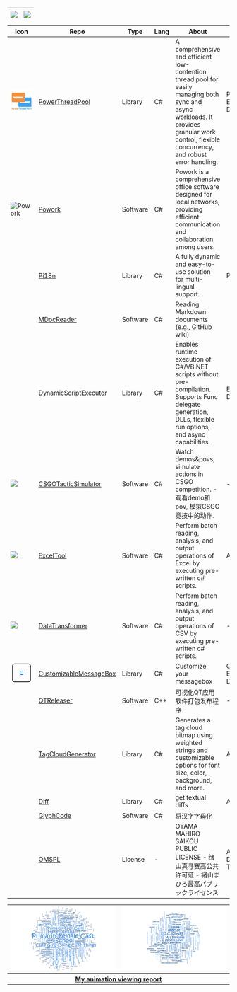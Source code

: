 |<a href="https://github.com/anuraghazra/github-readme-stats"><img align="center" src="https://github-readme-stats.vercel.app/api?username=ZjzMisaka&show_icons=true&theme=default&locale=en&include_all_commits=true&hide_border=true&custom_title=GitHub%20Stats"/></a>|<a href="https://github.com/anuraghazra/github-readme-stats"><img align="center" src="https://github-readme-stats.vercel.app/api/top-langs/?username=ZjzMisaka&show_icons=true&theme=default&layout=compact&locale=en&include_all_commits=true&hide_border=true"/></a>|
| ------------- | ------------- |

|Icon|Repo|Type|Lang|About|Used By|
|----|----|----|----|----|----|
|![](https://github.com/ZjzMisaka/PowerThreadPool/blob/main/icon.png?raw=true)|[PowerThreadPool](https://github.com/ZjzMisaka/PowerThreadPool)|Library|C#|A comprehensive and efficient low-contention thread pool for easily managing both sync and async workloads. It provides granular work control, flexible concurrency, and robust error handling.|Powork<br>ExcelTool<br>DataTransformer|
|![Powork](https://github.com/ZjzMisaka/Powork/assets/16731853/75399556-3ab7-4b1e-b5db-4f1e4cdc962e)|[Powork](https://github.com/ZjzMisaka/Powork)|Software|C#|Powork is a comprehensive office software designed for local networks, providing efficient communication and collaboration among users.||
||[Pi18n](https://github.com/ZjzMisaka/Pi18n)|Library|C#|A fully dynamic and easy-to-use solution for multi-lingual support.|Powork|
||[MDocReader](https://github.com/ZjzMisaka/MDocReader)|Software|C#|Reading Markdown documents (e.g., GitHub wiki)||
||[DynamicScriptExecutor](https://github.com/ZjzMisaka/DynamicScriptExecutor)|Library|C#|Enables runtime execution of C#/VB.NET scripts without pre-compilation. Supports Func delegate generation, DLLs, flexible run options, and async capabilities.|ExcelTool<br>DataTransformer|
|![](https://raw.githubusercontent.com/ZjzMisaka/CSGOTacticSimulator/master/CSGOTacticSimulator/CTS.ico)|[CSGOTacticSimulator](https://github.com/ZjzMisaka/CSGOTacticSimulator)|Software|C#|Watch demos&povs, simulate actions in CSGO competition. - 观看demo和pov, 模拟CSGO竞技中的动作.|-|
|![](https://github.com/ZjzMisaka/ExcelTool/blob/main/ExcelTool/ExcelTool.ico)|[ExcelTool](https://github.com/ZjzMisaka/ExcelTool)|Software|C#|Perform batch reading, analysis, and output operations of Excel by executing pre-written c# scripts.|AnimeReport|
|![](https://github.com/ZjzMisaka/DataTransformer/blob/main/DataTransformer/DataTransformer.ico)|[DataTransformer](https://github.com/ZjzMisaka/DataTransformer)|Software|C#|Perform batch reading, analysis, and output operations of CSV by executing pre-written c# scripts.|-|
|![](https://github.com/ZjzMisaka/CustomizableMessageBox/blob/master/icon.png?raw=true)|[CustomizableMessageBox](https://github.com/ZjzMisaka/CustomizableMessageBox)|Library|C#|Customize your messagebox|CSGOTacticSimulator<br>ExcelTool<br>DataTransformer|
||[QTReleaser](https://github.com/ZjzMisaka/QTReleaser)|Software|C++|可视化QT应用软件打包发布程序|-|
||[TagCloudGenerator](https://github.com/ZjzMisaka/TagCloudGenerator)|Library|C#|Generates a tag cloud bitmap using weighted strings and customizable options for font size, color, background, and more.|AnimeReport|
||[Diff](https://github.com/ZjzMisaka/Diff)|Library|C#|get textual diffs|AnalyzersForExcelTool|
||[GlyphCode](https://github.com/ZjzMisaka/GlyphCode)|Software|C#|将汉字字母化||
||[OMSPL](https://github.com/ZjzMisaka/OMSPL)|License|-|OYAMA MAHIRO SAIKOU PUBLIC LICENSE - 绪山真寻赛高公共许可证 - 緒山まひろ最高パブリックライセンス|AnimeReport<br>DynamicScriptExecutor<br>TagCloudGenerator|

<table>
  <tr>
    <td><a href="https://github.com/ZjzMisaka/AnimeReport"><img width=1000 align="center" src="https://github.com/ZjzMisaka/AnimeReport/blob/main/tags.bmp" title="AnimeReport: Tags, generated by TagCloudGenerator"/></a></td>
    <td><a href="https://github.com/ZjzMisaka/AnimeReport"><img width=1000 align="center" src="https://github.com/ZjzMisaka/AnimeReport/blob/main/companies.bmp" title="AnimeReport: Companies, generated by TagCloudGenerator"/></a></td>
  </tr>
  <tr>
    <th colspan="2"><a href="https://github.com/ZjzMisaka/AnimeReport">My animation viewing report</a></th>
  </tr>
</table>
